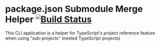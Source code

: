# package.json Submodule Merge Helper [![Build Status](https://dev.azure.com/sethlessard0602/sethlessard/_apis/build/status/sethlessard.pjsmm?branchName=v1.0.0-prep)](https://dev.azure.com/sethlessard0602/sethlessard/_build/latest?definitionId=6&branchName=v1.0.0-prep)

This CLI application is a helper for TypeScript's project reference feature when using "sub-projects" (nested TypeScript projects)
